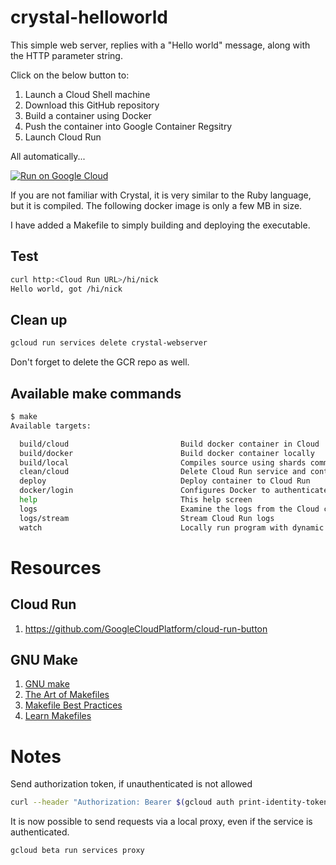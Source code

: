 # crystal-helloworld

This simple web server, replies with a "Hello world"
message, along with the HTTP parameter string.

Click on the below button to:
1. Launch a Cloud Shell machine
2. Download this GitHub repository
3. Build a container using Docker
4. Push the container into Google Container Regsitry
5. Launch Cloud Run

All automatically...

[![Run on Google Cloud](https://deploy.cloud.run/button.svg)](https://deploy.cloud.run)

If you are not familiar with Crystal, it is very similar
to the Ruby language, but it is compiled.  The following
docker image is only a few MB in size.

I have added a Makefile to simply building and deploying
the executable.

## Test
``` bash
curl http:<Cloud Run URL>/hi/nick
Hello world, got /hi/nick
```

## Clean up
``` bash
gcloud run services delete crystal-webserver
```

Don't forget to delete the GCR repo as well.

## Available make commands
``` bash
$ make
Available targets:

  build/cloud                         Build docker container in Cloud
  build/docker                        Build docker container locally
  build/local                         Compiles source using shards command
  clean/cloud                         Delete Cloud Run service and container
  deploy                              Deploy container to Cloud Run
  docker/login                        Configures Docker to authenticate to GCR
  help                                This help screen
  logs                                Examine the logs from the Cloud container
  logs/stream                         Stream Cloud Run logs
  watch                               Locally run program with dynamic recompile
```

# Resources
## Cloud Run
1. https://github.com/GoogleCloudPlatform/cloud-run-button

## GNU Make
1. [GNU make](https://www.gnu.org/software/make/manual/make.html)
2. [The Art of Makefiles](https://levelup.gitconnected.com/the-art-of-makefiles-a-technical-guide-to-automated-building-6bb43fefe1ed)
3. [Makefile Best Practices](https://docs.cloudposse.com/reference/best-practices/make-best-practices/)
4. [Learn Makefiles](https://makefiletutorial.com/)

# Notes
Send authorization token, if unauthenticated is not allowed
``` bash
curl --header "Authorization: Bearer $(gcloud auth print-identity-token)" [URL]
```

It is now possible to send requests via a local proxy, even if the service is authenticated.

``` bash
gcloud beta run services proxy
```
